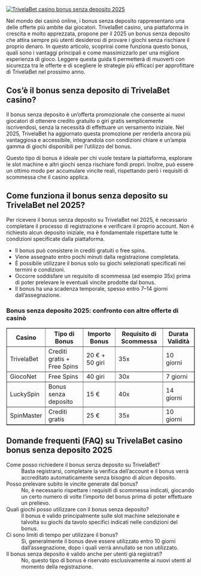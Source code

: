 [![TrivelaBet casino bonus senza deposito 2025](https://123-caf.pages.dev/gitsignup.png)](https://vrmoo.ru/Bt82HjjY)

<p>Nel mondo dei casinò online, i bonus senza deposito rappresentano una delle offerte più ambite dai giocatori. TrivelaBet casino, una piattaforma in crescita e molto apprezzata, propone per il 2025 un bonus senza deposito che attira sempre più utenti desiderosi di provare i giochi senza rischiare il proprio denaro. In questo articolo, scoprirai come funziona questo bonus, quali sono i vantaggi principali e come massimizzarlo per una migliore esperienza di gioco. Leggere questa guida ti permetterà di muoverti con sicurezza tra le offerte e di scegliere le strategie più efficaci per approfittare di TrivelaBet nel prossimo anno.</p>  <h2>Cos’è il bonus senza deposito di TrivelaBet casino?</h2> <p>Il bonus senza deposito è un’offerta promozionale che consente ai nuovi giocatori di ottenere credito gratuito o giri gratis semplicemente iscrivendosi, senza la necessità di effettuare un versamento iniziale. Nel 2025, TrivelaBet ha aggiornato questa promozione per renderla ancora più vantaggiosa e accessibile, integrandola con condizioni chiare e un’ampia gamma di giochi disponibili per l’utilizzo del bonus.</p> <p>Questo tipo di bonus è ideale per chi vuole testare la piattaforma, esplorare le slot machine e altri giochi senza rischiare fondi propri. Inoltre, può essere un ottimo modo per accumulare vincite reali, rispettando però i requisiti di scommessa che il casino applica.</p>  <h2>Come funziona il bonus senza deposito su TrivelaBet nel 2025?</h2> <p>Per ricevere il bonus senza deposito su TrivelaBet nel 2025, è necessario completare il processo di registrazione e verificare il proprio account. Non è richiesto alcun deposito iniziale, ma è fondamentale rispettare tutte le condizioni specificate dalla piattaforma.</p> <ul>   <li>Il bonus può consistere in crediti gratuiti o free spins.</li>   <li>Viene assegnato entro pochi minuti dalla registrazione completata.</li>   <li>È possibile utilizzare il bonus solo su giochi selezionati specificati nei termini e condizioni.</li>   <li>Occorre soddisfare un requisito di scommessa (ad esempio 35x) prima di poter prelevare le eventuali vincite prodotte dal bonus.</li>   <li>Il bonus ha una scadenza temporale, spesso entro 7–14 giorni dall’assegnazione.</li> </ul>  <h3>Bonus senza deposito 2025: confronto con altre offerte di casinò</h3> <table border="1" cellpadding="8" cellspacing="0" style="border-collapse: collapse; width: 100%; max-width: 600px;">   <thead>     <tr>       <th>Casino</th>       <th>Tipo di Bonus</th>       <th>Importo Bonus</th>       <th>Requisito di Scommessa</th>       <th>Durata Validità</th>     </tr>   </thead>   <tbody>     <tr>       <td>TrivelaBet</td>       <td>Crediti gratis + Free Spins</td>       <td>20 € + 50 giri</td>       <td>35x</td>       <td>10 giorni</td>     </tr>     <tr>       <td>GiocoNet</td>       <td>Free Spins</td>       <td>40 giri</td>       <td>30x</td>       <td>7 giorni</td>     </tr>     <tr>       <td>LuckySpin</td>       <td>Bonus senza deposito</td>       <td>15 €</td>       <td>40x</td>       <td>14 giorni</td>     </tr>     <tr>       <td>SpinMaster</td>       <td>Crediti gratis</td>       <td>25 €</td>       <td>35x</td>       <td>10 giorni</td>     </tr>   </tbody> </table>  <h2>Domande frequenti (FAQ) su TrivelaBet casino bonus senza deposito 2025</h2> <dl>   <dt>Come posso richiedere il bonus senza deposito su TrivelaBet?</dt>   <dd>Basta registrarsi, completare la verifica dell’account e il bonus verrà accreditato automaticamente senza bisogno di alcun deposito.</dd>    <dt>Posso prelevare subito le vincite generate dal bonus?</dt>   <dd>No, è necessario rispettare i requisiti di scommessa indicati, giocando un certo numero di volte l’importo del bonus prima di poter effettuare un prelievo.</dd>    <dt>Quali giochi posso utilizzare con il bonus senza deposito?</dt>   <dd>Il bonus è valido principalmente sulle slot machine selezionate e talvolta su giochi da tavolo specifici indicati nelle condizioni del bonus.</dd>    <dt>Ci sono limiti di tempo per utilizzare il bonus?</dt>   <dd>Sì, generalmente il bonus deve essere utilizzato entro 10 giorni dall’assegnazione, dopo i quali verrà annullato se non utilizzato.</dd>    <dt>Il bonus senza deposito è valido anche per utenti già registrati?</dt>   <dd>No, questo tipo di bonus è riservato esclusivamente ai nuovi utenti al momento della registrazione.</dd> </dl>